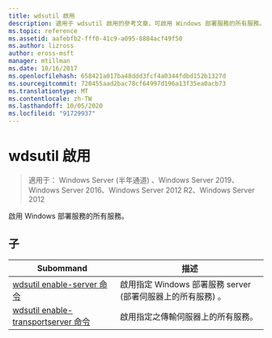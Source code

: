 ```yaml
---
title: wdsutil 啟用
description: 適用于 wdsutil 啟用的參考文章，可啟用 Windows 部署服務的所有服務。
ms.topic: reference
ms.assetid: aafebfb2-fff0-41c9-a095-8884acf49f50
ms.author: lizross
author: eross-msft
manager: mtillman
ms.date: 10/16/2017
ms.openlocfilehash: 658421a017ba48ddd3fcf4a0344fdbd152b1327d
ms.sourcegitcommit: 720455aad2bac78cf64997d196a13f35ea0acb73
ms.translationtype: MT
ms.contentlocale: zh-TW
ms.lasthandoff: 10/05/2020
ms.locfileid: "91729937"
---
```

# <a name="wdsutil-enable"></a>wdsutil 啟用

> 適用于： Windows Server (半年通道) 、Windows Server 2019、Windows Server 2016、Windows Server 2012 R2、Windows Server 2012

啟用 Windows 部署服務的所有服務。

## <a name="subcommands"></a>子
|Subommand|描述|
|-------|--------|
|[wdsutil enable-server 命令](wdsutil-enable-server.md)|啟用指定 Windows 部署服務 server (部署伺服器上的所有服務) 。|
|[wdsutil enable-transportserver 命令](wdsutil-enable-transportserver.md)|啟用指定之傳輸伺服器上的所有服務。|
